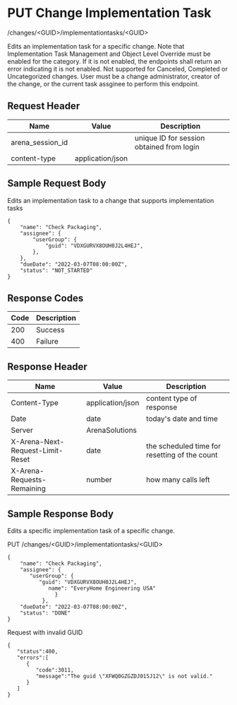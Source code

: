 # PUT Change Implementation Task


/changes/&lt;GUID&gt;/implementationtasks/&lt;GUID&gt;

Edits an implementation task for a specific change. Note that Implementation Task Management and Object Level Override must be enabled for the category. If it is not enabled, the endpoints shall return an error indicating it is not enabled. Not supported for Canceled, Completed or Uncategorized changes. User must be a change administrator, creator of the change, or the current task assginee to perform this endpoint.

## Request Header

| Name<br> | Value<br> | Description<br> |
|  --- |  --- |  --- | 
| arena_session_id<br> |   | unique ID for session obtained from login<br> |
| content\-type<br> | application/json<br> |   |

## Sample Request Body
Edits an implementation task to a change that supports implementation tasks

```
{
    "name": "Check Packaging",
    "assignee": {  
        "userGroup": {
            "guid": "VDXGURVX8OUH0J2L4HEJ",
        },
    },
    "dueDate": "2022-03-07T08:00:00Z",
    "status": "NOT_STARTED"
}
```
## Response Codes

| Code<br> | Description<br> |
|  --- |  --- | 
| 200<br> | Success<br> |
| 400<br> | Failure<br> |

## Response Header

| Name<br> | Value<br> | Description<br> |
|  --- |  --- |  --- | 
| Content\-Type<br> | application/json<br> | content type of response<br> |
| Date<br> | date<br> | today's date and time<br> |
| Server<br> | ArenaSolutions<br> |   |
| X\-Arena\-Next\-Request\-Limit\-Reset<br> | date<br> | the scheduled time for resetting of the count<br> |
| X\-Arena\-Requests\-Remaining<br> | number<br> | how many calls left<br> |

## Sample Response Body
Edits a specific implementation task of a specific change.



PUT /changes/&lt;GUID&gt;/implementationtasks/&lt;GUID&gt;

```
{
    "name": "Check Packaging",
    "assignee": {  
       "userGroup": {
          "guid": "VDXGURVX8OUH0J2L4HEJ",
             name": "EveryHome Engineering USA"
               }
           },
    "dueDate": "2022-03-07T08:00:00Z",
    "status": "DONE"
}
```
Request with invalid GUID

```
{  
   "status":400,
   "errors":[  
      {  
         "code":3011,
         "message":"The guid \"XFWQ0GZGZDJ015J12\" is not valid."
      }
   ]
}
```
